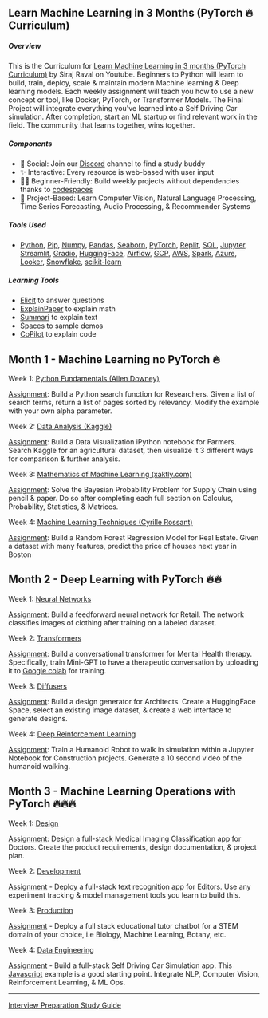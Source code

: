 ## Learn Machine Learning in 3 Months (PyTorch 🔥 Curriculum)

##### Overview

This is the Curriculum  for [Learn Machine Learning in 3 months (PyTorch Curriculum)](https://youtu.be/9rDhY1P3YLA) by Siraj Raval on Youtube. Beginners to Python will learn to build, train, deploy, scale & maintain modern Machine learning & Deep learning models. Each weekly assignment will teach you how to use a new concept or tool, like Docker, PyTorch, or Transformer Models. The Final Project will integrate everything you've learned into a Self Driving Car simulation. After completion, start an ML startup or find relevant work in the field. The community that learns together, wins together.

##### Components
- 🤝 Social: Join our [Discord](http://wizards.herokuapp.com) channel to find a study buddy
- ✨ Interactive: Every resource is web-based with user input
- 🧑‍🎓 Beginner-Friendly: Build weekly projects without dependencies thanks to [codespaces](https://github.com/codespaces)
- 🤖 Project-Based: Learn Computer Vision, Natural Language Processing, Time Series Forecasting, Audio Processing, & Recommender Systems

##### Tools Used 
- [Python](https://www.python.org/downloads/), [Pip](https://pip.pypa.io/en/stable/installation/), [Numpy](https://numpy.org/), [Pandas](https://pandas.pydata.org/), [Seaborn](https://seaborn.pydata.org/), [PyTorch](https://pytorch.org/), [Replit](https://replit.com/), [SQL](https://www.w3schools.com/sql/), [Jupyter](https://jupyter.org/), [Streamlit](https://streamlit.io/), [Gradio](https://www.gradio.app/), [HuggingFace](https://huggingface.co/docs), [Airflow](https://airflow.apache.org/), [GCP](https://cloud.google.com/), [AWS](https://aws.amazon.com/), [Spark](https://spark.apache.org/), [Azure](https://azure.microsoft.com/en-us/), [Looker](https://www.looker.com/), [Snowflake](https://www.snowflake.com/en/), [scikit-learn](https://scikit-learn.org/stable/)


##### Learning Tools
-  [Elicit](https://elicit.org) to answer questions  
-  [ExplainPaper](https://explainpaper.com) to explain math
-  [Summari](https://summari.com) to explain text
-  [Spaces](https://huggingface.co/spaces) to sample demos 
-  [CoPilot](https://githubnext.com/projects/copilot-labs/) to explain code

## Month 1 - Machine Learning no PyTorch 🔥 

Week 1: [Python Fundamentals (Allen Downey)](https://allendowney.github.io/DSIRP/index.html)

[Assignment](https://allendowney.github.io/DSIRP/pagerank.html): Build a Python search function for Researchers. Given a list of search terms, return a list of pages sorted by relevancy. Modify the example with your own alpha parameter.

Week 2: [Data Analysis (Kaggle)](https://www.kaggle.com/learn)

[Assignment](https://www.kaggle.com/code/scratchpad/notebookf0199fb21f/edit): Build a Data Visualization iPython notebook for Farmers. Search Kaggle for an agricultural dataset, then visualize it 3 different ways for comparison & further analysis.

Week 3: [Mathematics of Machine Learning (xaktly.com)](http://www.xaktly.com/XMathMain.html)

[Assignment](http://www.xaktly.com/ProbabilityBayesian.html): Solve the Bayesian Probability Problem for Supply Chain using pencil & paper. Do so after completing each full section on Calculus, Probability, Statistics, & Matrices. 

Week 4: [Machine Learning Techniques (Cyrille Rossant)](https://github.com/ipython-books/cookbook-2nd)

[Assignment](https://github.com/ipython-books/cookbook-2nd/blob/master/chapter08_ml/06_random_forest.md): Build a Random Forest Regression Model for Real Estate. Given a dataset with many features, predict the price of houses next year in Boston

## Month 2 - Deep Learning with PyTorch 🔥🔥

Week 1: [Neural Networks](http://d2l.ai/)

[Assignment](http://d2l.ai/chapter_linear-classification/image-classification-dataset.html): Build a feedforward neural network for Retail. The network classifies images of clothing after training on a labeled dataset. 

Week 2: [Transformers](https://huggingface.co/course/chapter1/1) 

[Assignment](https://github.com/karpathy/minGPT/blob/master/mingpt/model.py): Build a conversational transformer for Mental Health therapy. Specifically, train Mini-GPT to have a therapeutic conversation by uploading it to [Google colab](https://colab.research.google.com/) for training. 

Week 3: [Diffusers](https://www.fast.ai/posts/part2-2022-preview.html)

[Assignment](https://huggingface.co/spaces): Build a design generator for Architects. Create a HuggingFace Space, select an existing image dataset, & create a web interface to generate designs.

Week 4: [Deep Reinforcement Learning](https://simoninithomas.github.io/deep-rl-course/)

[Assignment](https://colab.research.google.com/github/deepmind/mujoco/blob/main/python/LQR.ipynb#scrollTo=dDLihz5hk9Wt): Train a Humanoid Robot to walk in simulation within a Jupyter Notebook for Construction projects. Generate a 10 second video of the humanoid walking.

## Month 3 - Machine Learning Operations with PyTorch 🔥🔥🔥

Week 1: [Design](https://madewithml.com/)

[Assignment](https://madewithml.com/courses/mlops/design/): Design a full-stack Medical Imaging Classification app for Doctors. Create the product requirements, design documentation, & project plan. 

Week 2: [Development](https://fullstackdeeplearning.com/course/2022/)

[Assignment](https://fullstackdeeplearning.com/course/2022/lab-7-web-deployment/) - Deploy a full-stack text recognition app for Editors. Use any experiment tracking & model management tools you learn to build this.

Week 3: [Production](https://github.com/DataTalksClub/mlops-zoomcamp)

[Assignment](https://github.com/DataTalksClub/mlops-zoomcamp/tree/main/07-project) - Deploy a full stack educational tutor chatbot for a STEM domain of your choice, i.e Biology, Machine Learning, Botany, etc.

Week 4: [Data Engineering](https://github.com/DataTalksClub/data-engineering-zoomcamp/)

[Assignment](https://github.com/DataTalksClub/data-engineering-zoomcamp/tree/main/week_7_project) - Build a full-stack Self Driving Car Simulation app. This [Javascript](https://github.com/omuryildirim/before-evening) example is a good starting point. Integrate NLP, Computer Vision, Reinforcement Learning, & ML Ops. 

---------------------

[Interview Preparation Study Guide](https://www.techinterviewhandbook.org/)
